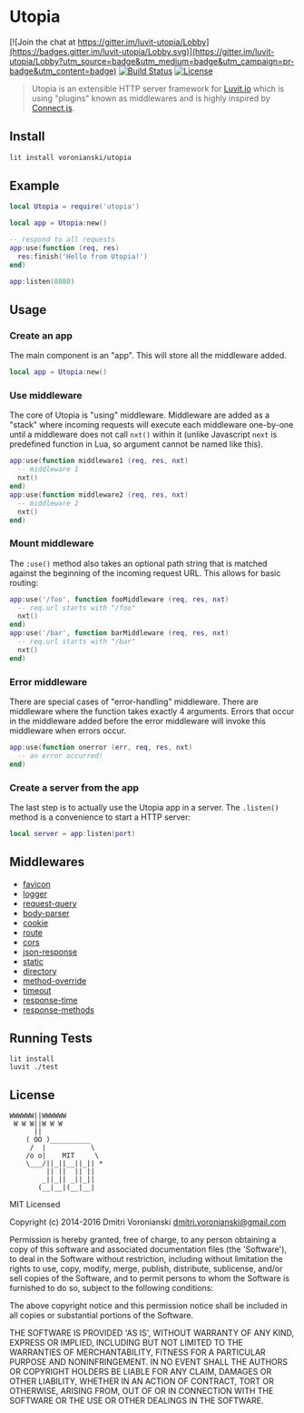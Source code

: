 # Utopia

[![Join the chat at https://gitter.im/luvit-utopia/Lobby](https://badges.gitter.im/luvit-utopia/Lobby.svg)](https://gitter.im/luvit-utopia/Lobby?utm_source=badge&utm_medium=badge&utm_campaign=pr-badge&utm_content=badge)
[![Build Status](https://travis-ci.org/luvitrocks/utopia.svg?branch=master)](https://travis-ci.org/luvitrocks/utopia)
[![License](http://img.shields.io/badge/Licence-MIT-brightgreen.svg)](LICENSE)

> Utopia is an extensible HTTP server framework for [Luvit.io](http://luvit.io) which is using "plugins" known as middlewares and is highly inspired by [Connect.js](https://github.com/senchalabs/connect).

## Install

```bash
lit install voronianski/utopia
```

## Example

```lua
local Utopia = require('utopia')

local app = Utopia:new()

-- respond to all requests
app:use(function (req, res)
  res:finish('Hello from Utopia!')
end)

app:listen(8080)
```

## Usage

### Create an app

The main component is an "app". This will store all the middleware
added.

```lua
local app = Utopia:new()
```

### Use middleware

The core of Utopia is "using" middleware. Middleware are added as a "stack"
where incoming requests will execute each middleware one-by-one until a middleware does not call `nxt()` within it (unlike Javascript `next` is predefined function in Lua, so argument cannot be named like this).

```lua
app:use(function middleware1 (req, res, nxt)
  -- middleware 1
  nxt()
end)
app:use(function middleware2 (req, res, nxt)
  -- middleware 2
  nxt()
end)
```

### Mount middleware

The `:use()` method also takes an optional path string that is matched against
the beginning of the incoming request URL. This allows for basic routing:

```lua
app:use('/foo', function fooMiddleware (req, res, nxt)
  -- req.url starts with "/foo"
  nxt()
end)
app:use('/bar', function barMiddleware (req, res, nxt)
  -- req.url starts with "/bar"
  nxt()
end)
```

### Error middleware

There are special cases of "error-handling" middleware. There are middleware
where the function takes exactly 4 arguments. Errors that occur in the middleware added before the error middleware will invoke this middleware when errors occur.

```lua
app:use(function onerror (err, req, res, nxt) 
  -- an error occurred!
end)
```

### Create a server from the app

The last step is to actually use the Utopia app in a server. The `.listen()` method is a convenience to start a HTTP server:

```lua
local server = app:listen(port)
```

## Middlewares

- [favicon](https://github.com/luvitrocks/favicon)
- [logger](https://github.com/luvitrocks/logger)
- [request-query](https://github.com/luvitrocks/request-query)
- [body-parser](https://github.com/luvitrocks/body-parser)
- [cookie](https://github.com/luvitrocks/cookie)
- [route](https://github.com/luvitrocks/utopia-route)
- [cors](https://github.com/luvitrocks/cors)
- [json-response](https://github.com/luvitrocks/json-response)
- [static](https://github.com/luvitrocks/static)
- [directory](https://github.com/luvitrocks/directory)
- [method-override](https://github.com/luvitrocks/method-override)
- [timeout](https://github.com/luvitrocks/timeout)
- [response-time](https://github.com/luvitrocks/response-time)
- [response-methods](https://github.com/luvitrocks/http-utils#response-methods)

## Running Tests

```
lit install
luvit ./test
```

## License

```
WWWWWW||WWWWWW
 W W W||W W W
      ||
    ( OO )__________
     /  |           \
    /o o|    MIT     \
    \___/||_||__||_|| *
         || ||  || ||
        _||_|| _||_||
       (__|__|(__|__|
```

MIT Licensed

Copyright (c) 2014-2016 Dmitri Voronianski [dmitri.voronianski@gmail.com](mailto:dmitri.voronianski@gmail.com)

Permission is hereby granted, free of charge, to any person obtaining
a copy of this software and associated documentation files (the
'Software'), to deal in the Software without restriction, including
without limitation the rights to use, copy, modify, merge, publish,
distribute, sublicense, and/or sell copies of the Software, and to
permit persons to whom the Software is furnished to do so, subject to
the following conditions:

The above copyright notice and this permission notice shall be
included in all copies or substantial portions of the Software.

THE SOFTWARE IS PROVIDED 'AS IS', WITHOUT WARRANTY OF ANY KIND,
EXPRESS OR IMPLIED, INCLUDING BUT NOT LIMITED TO THE WARRANTIES OF
MERCHANTABILITY, FITNESS FOR A PARTICULAR PURPOSE AND NONINFRINGEMENT.
IN NO EVENT SHALL THE AUTHORS OR COPYRIGHT HOLDERS BE LIABLE FOR ANY
CLAIM, DAMAGES OR OTHER LIABILITY, WHETHER IN AN ACTION OF CONTRACT,
TORT OR OTHERWISE, ARISING FROM, OUT OF OR IN CONNECTION WITH THE
SOFTWARE OR THE USE OR OTHER DEALINGS IN THE SOFTWARE.
